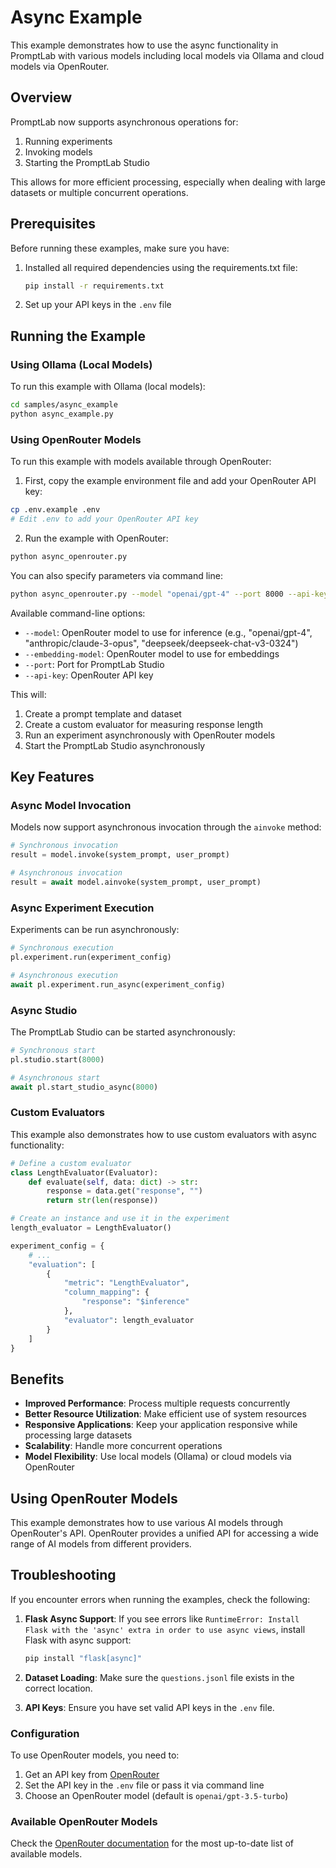 # Async Example

This example demonstrates how to use the async functionality in PromptLab with various models including local models via Ollama and cloud models via OpenRouter.

## Overview

PromptLab now supports asynchronous operations for:

1. Running experiments
2. Invoking models
3. Starting the PromptLab Studio

This allows for more efficient processing, especially when dealing with large datasets or multiple concurrent operations.

## Prerequisites

Before running these examples, make sure you have:

1. Installed all required dependencies using the requirements.txt file:

   ```bash
   pip install -r requirements.txt
   ```

2. Set up your API keys in the `.env` file

## Running the Example

### Using Ollama (Local Models)

To run this example with Ollama (local models):

```bash
cd samples/async_example
python async_example.py
```

### Using OpenRouter Models

To run this example with models available through OpenRouter:

1. First, copy the example environment file and add your OpenRouter API key:

```bash
cp .env.example .env
# Edit .env to add your OpenRouter API key
```

2. Run the example with OpenRouter:

```bash
python async_openrouter.py
```

You can also specify parameters via command line:

```bash
python async_openrouter.py --model "openai/gpt-4" --port 8000 --api-key "your_openrouter_api_key"
```

Available command-line options:

- `--model`: OpenRouter model to use for inference (e.g., "openai/gpt-4", "anthropic/claude-3-opus", "deepseek/deepseek-chat-v3-0324")
- `--embedding-model`: OpenRouter model to use for embeddings
- `--port`: Port for PromptLab Studio
- `--api-key`: OpenRouter API key

This will:

1. Create a prompt template and dataset
2. Create a custom evaluator for measuring response length
3. Run an experiment asynchronously with OpenRouter models
4. Start the PromptLab Studio asynchronously

## Key Features

### Async Model Invocation

Models now support asynchronous invocation through the `ainvoke` method:

```python
# Synchronous invocation
result = model.invoke(system_prompt, user_prompt)

# Asynchronous invocation
result = await model.ainvoke(system_prompt, user_prompt)
```

### Async Experiment Execution

Experiments can be run asynchronously:

```python
# Synchronous execution
pl.experiment.run(experiment_config)

# Asynchronous execution
await pl.experiment.run_async(experiment_config)
```

### Async Studio

The PromptLab Studio can be started asynchronously:

```python
# Synchronous start
pl.studio.start(8000)

# Asynchronous start
await pl.start_studio_async(8000)
```

### Custom Evaluators

This example also demonstrates how to use custom evaluators with async functionality:

```python
# Define a custom evaluator
class LengthEvaluator(Evaluator):
    def evaluate(self, data: dict) -> str:
        response = data.get("response", "")
        return str(len(response))

# Create an instance and use it in the experiment
length_evaluator = LengthEvaluator()

experiment_config = {
    # ...
    "evaluation": [
        {
            "metric": "LengthEvaluator",
            "column_mapping": {
                "response": "$inference"
            },
            "evaluator": length_evaluator
        }
    ]
}
```

## Benefits

- **Improved Performance**: Process multiple requests concurrently
- **Better Resource Utilization**: Make efficient use of system resources
- **Responsive Applications**: Keep your application responsive while processing large datasets
- **Scalability**: Handle more concurrent operations
- **Model Flexibility**: Use local models (Ollama) or cloud models via OpenRouter

## Using OpenRouter Models

This example demonstrates how to use various AI models through OpenRouter's API. OpenRouter provides a unified API for accessing a wide range of AI models from different providers.

## Troubleshooting

If you encounter errors when running the examples, check the following:

1. **Flask Async Support**: If you see errors like `RuntimeError: Install Flask with the 'async' extra in order to use async views`, install Flask with async support:
   ```bash
   pip install "flask[async]"
   ```

2. **Dataset Loading**: Make sure the `questions.jsonl` file exists in the correct location.

3. **API Keys**: Ensure you have set valid API keys in the `.env` file.

### Configuration

To use OpenRouter models, you need to:

1. Get an API key from [OpenRouter](https://openrouter.ai/)
2. Set the API key in the `.env` file or pass it via command line
3. Choose an OpenRouter model (default is `openai/gpt-3.5-turbo`)

### Available OpenRouter Models

Check the [OpenRouter documentation](https://openrouter.ai/models) for the most up-to-date list of available models.

